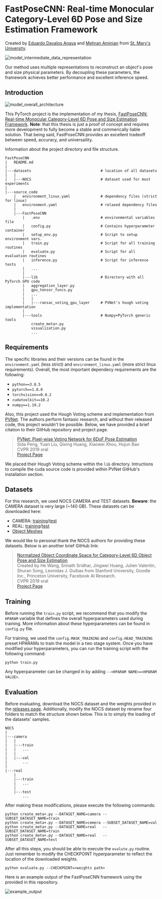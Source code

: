 # FastPoseCNN: Real-time Monocular Category-Level 6D Pose and Size Estimation Framework

Created by [Eduardo Davalos Anaya](http://edavalosanaya.com) and [Mehran Aminian](https://www.stmarytx.edu/academics/faculty/mehran-aminian/) from [St. Mary's University](https://www.stmarytx.edu).

![model_intermediate_data_representation](https://user-images.githubusercontent.com/40870026/120583636-3e531180-c3f4-11eb-91d0-dbdfa866784a.png)

Our method uses multiple representations to reconstruct an object's pose and size physical parameters. By decoupling these parameters, the framework achieves better performance and excellent inference speed.

## Introduction

![model_overall_architecture](https://user-images.githubusercontent.com/40870026/120583699-5aef4980-c3f4-11eb-9e4a-1c18c3c89ee9.png)

This PyTorch project is the implementation of my thesis, [FastPoseCNN: Real-time Monocular Category-Level 6D Pose and Size Estimation Framework](https://github.com/edavalosanaya/FastPoseCNN/files/6588916/Eduardo_s_Masters_Thesis.pdf). **Note**: that this thesis is just a proof of concept and requires more development to fully become a stable and commerically liable solution. That being said, FastPoseCNN provides an excellent tradeoff between speed, accuracy, and universaility. 

Information about the project directory and file structure.
```
FastPoseCNN
|   README.md
|
|---datasets                                # location of all datasets
|   |
|   |---NOCS                                # dataset used for most experiments
|        
|---source_code
    |   environment_linux.yaml              # dependency files (strict for linux)
    |   environment.yaml                    # relaxed dependency files
    |
    |---FastPoseCNN
        |   .env                            # environmental variables file
        |   config.py                       # Contains hyperparameter container 
        |   setup_env.py                    # Script to setup environment vars.
        |   train.py                        # Script for all training routines 
        |   evaluate.py                     # Script for all evaluation routines
        |   inference.py                    # Script for inference tests
        |   ...
        |   
        |---lib                             # Directory with all PyTorch GPU code
        |   aggregation_layer.py
        |   gpu_tensor_funcs.py
        |   ...
        |   |
        |   |---ransac_voting_gpu_layer     # PVNet's hough voting implementation
        |
        |---tools                           # Numpy+PyTorch generic tools
            create_meta+.py
            visualization.py
            ...
```
## Requirements

The specific libraries and their versions can be found in the `environment.yaml` (less strict) and `environment_linux.yaml` (more strict linux requirements). Overall, the most important dependecy requirements are the following:

+ `python==3.8.5`
+ `pytorch==1.8.0`
+ `torchvision==0.8.2`
+ `cudatoolkit==10.2`
+ `numpy==1.19.2`

Also, this project used the Hough Voting scheme and implementation from [PVNet](https://github.com/zju3dv/pvnet). The authors perform fantasic research, and without their released code, this project wouldn't be possible. Below, we have provided a brief citation to their GitHub repository and project page. 

> [PVNet: Pixel-wise Voting Network for 6DoF Pose Estimation](https://arxiv.org/pdf/1812.11788.pdf)                     
> Sida Peng, Yuan Liu, Qixing Huang, Xiaowei Xhou, Hujun Bao                    
> CVPR 2019 oral                                                                
> [Project Page](https://zju3dv.github.io/pvnet/)

We placed their Hough Voting scheme within the `lib` directory. Intructions to compile the cuda source code is provided within PVNet GitHub's installation section. 

## Datasets

For this research, we used NOCS CAMERA and TEST datasets. **Beware**: the CAMERA dataset is very large (~140 GB). These datasets can be downloaded here: 

+ CAMERA: [training](http://download.cs.stanford.edu/orion/nocs/camera_train.zip)/[test](http://download.cs.stanford.edu/orion/nocs/camera_val25K.zip)
+ REAL: [training](http://download.cs.stanford.edu/orion/nocs/real_train.zip)/[test](http://download.cs.stanford.edu/orion/nocs/real_test.zip)
+ [Object Meshes](http://download.cs.stanford.edu/orion/nocs/obj_models.zip)

We would like to personal thank the NOCS authors for providing these datasets. Below is an another brief GitHub link:

> [Normalized Object Coordinate Space for Category-Level 6D Object Pose and Size Estimation](https://arxiv.org/pdf/1901.02970.pdf)     
> Created by He Wang, Srinath Sridhar, Jingwei Huang, Julien Valentin, Shuran Song, Leonidas J. Guibas from Stanford University, Goodle Inc., Princeton University, Facebook AI Research.                                               
> CVPR 2019 oral                            
> [Project Page](https://geometry.stanford.edu/projects/NOCS_CVPR2019/)                                             

## Training

Before running the `train.py` script, we recommend that you modify the `HPARAM` variable that defines the overall hyperparameters used during training. More information about these hyperparameters can be found in `config.py` file. 

For training, we used the `config.MASK_TRAINING` and `config.HEAD_TRAINING` preset HPARAMs to train the model in a two stage system. Once you have modified your hyperparameters, you can run the training script with the following command:

```
python train.py 
```

Any hyperparameter can be changed in by adding `--<HPARAM NAME>=<HPARAM VALUE>`.

## Evaluation

Before evaluating, download the NOCS dataset and the weights provided in the [releases page](https://github.com/edavalosanaya/FastPoseCNN/releases).  Additionally, modify the NOCS dataset by rename four folders to match the structure shown below. This is to simply the loading of the datasets' samples.

```
NOCS
|
|---camera
|   |
|   |---train
|   |   ...
|   |   
|   |---val
|       ...
|
|---real
    |
    |---train
    |   ...
    |
    |---test
        ...
```

After making these modifications, please execute the following commands:

```
python create_meta+.py --DATASET_NAME=camera --SUBSET_DATASET_NAME=train
python create_meta+.py --DATASET_NAME=cemera --SUBSET_DATASET_NAME=val
python create_meta+.py --DATASET_NAME=real   --SUBSET_DATASET_NAME=train
python create_meta+.py --DATASET_NAME=real   --SUBSET_DATASET_NAME=test
```

After all this steps, you should be able to execute the `evalute.py` routine. Just remember to modify the CHECKPOINT hyperparameter to reflect the location of the downloaded weights.

```
python evaluate.py --CHECKPOINT=<weights path>
```

Here is an example output of the FastPoseCNN framework using the provided in this repository.

![example_output](https://user-images.githubusercontent.com/40870026/120583767-7195a080-c3f4-11eb-96da-854f5a3ae19b.png)
